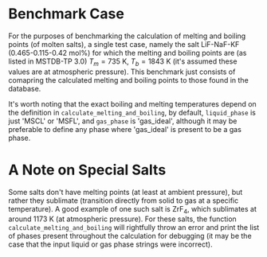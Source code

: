# Benchmark Case
For the purposes of benchmarking the calculation of melting and boiling points (of molten salts), a single test case, namely the salt LiF-NaF-KF (0.465-0.115-0.42 mol%) for which the melting and boiling points are (as listed in MSTDB-TP 3.0) $T_m = 735$ K, $T_b = 1843$ K (it's assumed these values are at atmospheric pressure). This benchmark just consists of comapring the calculated melting and boiling points to  those found in the database.

It's worth noting that the exact boiling and melting temperatures depend on the definition in `calculate_melting_and_boiling`, by default, `liquid_phase` is just 'MSCL' or 'MSFL', and `gas_phase` is 'gas_ideal', although it may be preferable to define any phase where 'gas_ideal' is present to be a gas phase.

# A Note on Special Salts
Some salts don't have melting points (at least at ambient pressure), but rather they sublimate (transition directly from solid to gas at a specific temperature). A good example of one such salt is $\text{ZrF}_4$, which sublimates at around 1173 K (at atmospheric pressure). For these salts, the function `calculate_melting_and_boiling` will rightfully throw an error and print the list of phases present throughout the calculation for debugging (it may be the case that the input liquid or gas phase strings were incorrect).